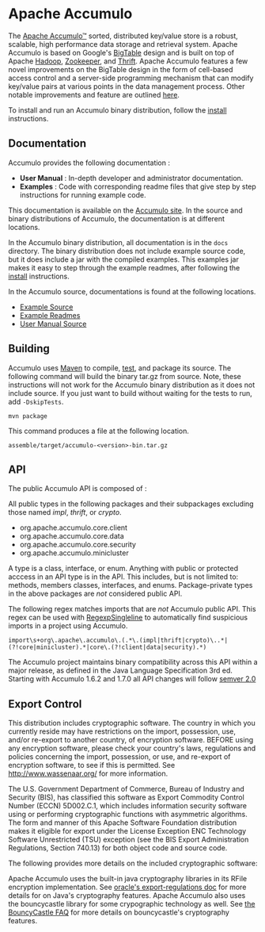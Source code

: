 <!--
Licensed to the Apache Software Foundation (ASF) under one or more
contributor license agreements.  See the NOTICE file distributed with
this work for additional information regarding copyright ownership.
The ASF licenses this file to You under the Apache License, Version 2.0
(the "License"); you may not use this file except in compliance with
the License.  You may obtain a copy of the License at

    http://www.apache.org/licenses/LICENSE-2.0

Unless required by applicable law or agreed to in writing, software
distributed under the License is distributed on an "AS IS" BASIS,
WITHOUT WARRANTIES OR CONDITIONS OF ANY KIND, either express or implied.
See the License for the specific language governing permissions and
limitations under the License.
-->

Apache Accumulo
===============

The [Apache Accumulo™][1] sorted, distributed key/value store is a robust,
scalable, high performance data storage and retrieval system.  Apache Accumulo
is based on Google's [BigTable][4] design and is built on top of Apache
[Hadoop][5], [Zookeeper][6], and [Thrift][7]. Apache Accumulo features a few
novel improvements on the BigTable design in the form of cell-based access
control and a server-side programming mechanism that can modify key/value pairs
at various points in the data management process. Other notable improvements
and feature are outlined [here][8].

To install and run an Accumulo binary distribution, follow the [install][2]
instructions.
  
Documentation
-------------

Accumulo provides the following documentation :

 * **User Manual** : In-depth developer and administrator documentation.
 * **Examples** : Code with corresponding readme files that give step by step
                  instructions for running example code.

This documentation is available on the [Accumulo site][1].  In the source and
binary distributions of Accumulo, the documentation is at different locations.

In the Accumulo binary distribution, all documentation is in the `docs`
directory.  The binary distribution does not include example source code, but
it does include a jar with the compiled examples.   This examples jar makes it
easy to step through the example readmes, after following the [install][2]
instructions.

In the Accumulo source, documentations is found at the following locations.

 * [Example Source](examples/simple/src/main/java/org/apache/accumulo/examples/simple)
 * [Example Readmes](docs/src/main/resources/examples)
 * [User Manual Source](docs/src/main/asciidoc)

Building 
--------

Accumulo uses [Maven][9] to compile, [test][3], and package its source.  The
following command will build the binary tar.gz from source.  Note, these
instructions will not work for the Accumulo binary distribution as it does not
include source.  If you just want to build without waiting for the tests to
run, add `-DskipTests`.

    mvn package

This command produces a file at the following location.

    assemble/target/accumulo-<version>-bin.tar.gz

API
---

The public Accumulo API is composed of :

All public types in the following packages and their subpackages excluding
those named *impl*, *thrift*, or *crypto*. 

   * org.apache.accumulo.core.client
   * org.apache.accumulo.core.data
   * org.apache.accumulo.core.security
   * org.apache.accumulo.minicluster

A type is a class, interface, or enum.  Anything with public or protected
acccess in an API type is in the API.  This includes, but is not limited to:
methods, members classes, interfaces, and enums.  Package-private types in
the above packages are *not* considered public API.

The following regex matches imports that are *not* Accumulo public API.  This
regex can be used with [RegexpSingleline][13] to automatically find suspicious
imports in a project using Accumulo. 

```
import\s+org\.apache\.accumulo\.(.*\.(impl|thrift|crypto)\..*|(?!core|minicluster).*|core\.(?!client|data|security).*)
```

The Accumulo project maintains binary compatibility across this API within a
major release, as defined in the Java Language Specification 3rd ed. Starting
with Accumulo 1.6.2 and 1.7.0 all API changes will follow [semver 2.0][12]

Export Control
--------------

This distribution includes cryptographic software. The country in which you
currently reside may have restrictions on the import, possession, use, and/or
re-export to another country, of encryption software. BEFORE using any
encryption software, please check your country's laws, regulations and
policies concerning the import, possession, or use, and re-export of encryption
software, to see if this is permitted. See <http://www.wassenaar.org/> for more
information.

The U.S. Government Department of Commerce, Bureau of Industry and Security
(BIS), has classified this software as Export Commodity Control Number (ECCN)
5D002.C.1, which includes information security software using or performing
cryptographic functions with asymmetric algorithms. The form and manner of this
Apache Software Foundation distribution makes it eligible for export under the
License Exception ENC Technology Software Unrestricted (TSU) exception (see the
BIS Export Administration Regulations, Section 740.13) for both object code and
source code.

The following provides more details on the included cryptographic software:

Apache Accumulo uses the built-in java cryptography libraries in its RFile
encryption implementation. See [oracle's export-regulations doc][java-export]
for more details for on Java's cryptography features. Apache Accumulo also uses
the bouncycastle library for some crypographic technology as well. See
[the BouncyCastle FAQ][bouncy-faq] for
more details on bouncycastle's cryptography features.


[1]: http://accumulo.apache.org
[2]: INSTALL.md
[3]: TESTING.md
[4]: http://research.google.com/archive/bigtable.html
[5]: http://hadoop.apache.org
[6]: http://zookeeper.apache.org
[7]: http://thrift.apache.org/
[8]: http://accumulo.apache.org/notable_features.html
[9]: http://maven.apache.org/
[12]: http://semver.org/spec/v2.0.0.html
[13]: http://checkstyle.sourceforge.net/config_regexp.html
[java-export]: http://www.oracle.com/us/products/export/export-regulations-345813.html
[bouncy-faq]: http://www.bouncycastle.org/wiki/display/JA1/Frequently+Asked+Questions
